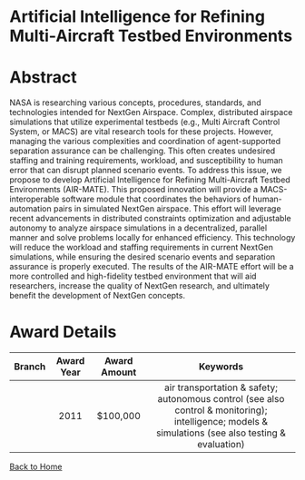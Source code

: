 
Artificial Intelligence for Refining Multi-Aircraft Testbed Environments
========================================================================

# Abstract


NASA is researching various concepts, procedures, standards, and technologies intended for NextGen Airspace. Complex, distributed airspace simulations that utilize experimental testbeds (e.g., Multi Aircraft Control System, or MACS) are vital research tools for these projects. However, managing the various complexities and coordination of agent-supported separation assurance can be challenging. This often creates undesired staffing and training requirements, workload, and susceptibility to human error that can disrupt planned scenario events. To address this issue, we propose to develop Artificial Intelligence for Refining Multi-Aircraft Testbed Environments (AIR-MATE). This proposed innovation will provide a MACS-interoperable software module that coordinates the behaviors of human-automation pairs in simulated NextGen airspace. This effort will leverage recent advancements in distributed constraints optimization and adjustable autonomy to analyze airspace simulations in a decentralized, parallel manner and solve problems locally for enhanced efficiency. This technology will reduce the workload and staffing requirements in current NextGen simulations, while ensuring the desired scenario events and separation assurance is properly executed. The results of the AIR-MATE effort will be a more controlled and high-fidelity testbed environment that will aid researchers, increase the quality of NextGen research, and ultimately benefit the development of NextGen concepts.  

# Award Details

|Branch|Award Year|Award Amount|Keywords|
| :---: | :---: | :---: | :---: |
||2011|$100,000|air transportation & safety; autonomous control (see also control & monitoring); intelligence; models & simulations (see also testing & evaluation)|
  
  


[Back to Home](https://github.com/chrischow/dod_sbir_awards#130)
